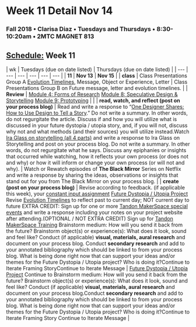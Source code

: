 # Week 11 Detail Nov 14

### Fall 2018 • Clarisa Diaz • Tuesdays and Thursdays • 8:30-10:20am • 2MTC MAGNET 813

## [Schedule:](./) Week 11

| wk | Tuesdays \(due on date listed\) | Thursdays \(due on date listed\) |
| --- | --- | --- | --- | --- | --- |
| **11** | **Nov 13** | **Nov 15** |
| **class** | Class Presentations Group A [Evolution Timelines](../assignments/evolution-timeline.md), Message, Object or Experience, Letter  |  Class Presentations Group B on Future message, letter and evolution timelines. |
| **Review** | [Module 4: Forms of Research](http://teaching.polishedsolid.com/ip/mod4/content/index.html) [Module 8: Speculative Design & Storytelling](http://teaching.polishedsolid.com/ip/mod8/content/index.html) [Module 9: Prototyping](http://teaching.polishedsolid.com/ip/mod9/content/index.html) |  |
| **read, watch, and reflect \(post on your process blog\)** | Read and write a response to “[One Designer Shares: How to Use Design to Tell a Story](http://www.howdesign.com/design-creativity/storytelling/).” Do not write a summary. In other words, do not regurgitate the article. Discuss if and how you will utilize what is discussed in your future dystopia / utopia story, and, if you will not, discuss why not and what methods \(and their sources\) you will utilize instead.Watch [Ira Glass on storytelling \(all 4 parts\)](https://www.youtube.com/watch?v=5pFI9UuC_fc&list=PLE108783228F1E008) and write a response to Ira Glass on Storytelling and post on your process blog. Do not write a summary. In other words, do not regurgitate what he says. Discuss any epiphanies or insights that occurred while watching, how it reflects your own process \(or does not and why\) or how it will inform or change your own process \(or will not and why\). | Watch or Rewatch episodes of **The Black Mirror** Series on Netflix and write a response by sharing the ideas, observations or insights that stand out for you from The Black Mirror on your process blog. |
| **create \(post on your process blog\)** | Revise according to feedback.  \(if applicable this week\), your [constant input assignment](../assignments/constant-input-or-output.md)   [Future Dystopia / Utopia Project](../projects/future-dystopia-utopia-project.md) Revise [Evolution Timelines](../assignments/evolution-timeline.md) to reflect past to current day; NOT current day to future EXTRA CREDIT: Sign up for one or more [Tandon MakerSpace special events](http://engineering.nyu.edu/life/student-resources/makerspace) and write a response including your notes on your project website after attending.\(OPTIONAL / NOT EXTRA CREDIT\) Sign up for [Tandon MakerSpace Training](https://wp.nyu.edu/makerspace/training-calendar) Brainstorm medium: How will you send it back from the future? Brainstorm object\(s\) or experience\(s\): What does it look, sound and feel like? Conduct \(if applicable\) **visual, materials, aural research** and document on your process blog. Conduct **secondary research** and add to your annotated bibliography which should be linked to from your process blog.  What is being done right now that can support your ideas and/or themes for the Future Dystopia / Utopia project? Who is doing it?Continue to Iterate Framing StoryContinue to Iterate Message | [Future Dystopia / Utopia Project](../projects/future-dystopia-utopia-project.md) Continue to Brainstorm medium: How will you send it back from the future? Brainstorm object\(s\) or experience\(s\): What does it look, sound and feel like? Conduct \(if applicable\) **visual, materials, aural research** and document on your process blog.Conduct **secondary research** and add to your annotated bibliography which should be linked to from your process blog. What is being done right now that can support your ideas and/or themes for the Future Dystopia / Utopia project? Who is doing it?Continue to Iterate Framing Story Continue to Iterate Message |

